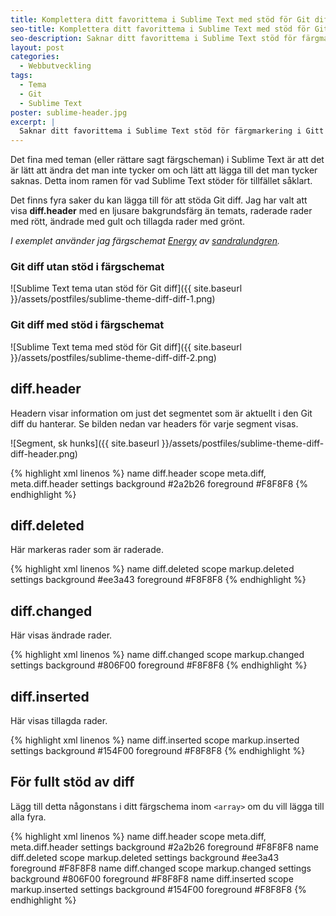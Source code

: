 ```yaml
---
title: Komplettera ditt favorittema i Sublime Text med stöd för Git diff
seo-title: Komplettera ditt favorittema i Sublime Text med stöd för Git diff
seo-description: Saknar ditt favorittema i Sublime Text stöd för färgmarkering i Gitt Diff? Det är lätt att fixa!
layout: post
categories:
  - Webbutveckling
tags:
  - Tema
  - Git
  - Sublime Text
poster: sublime-header.jpg
excerpt: |
  Saknar ditt favorittema i Sublime Text stöd för färgmarkering i Gitt Diff? Det är lätt att fixa!
---
```


Det fina med teman (eller rättare sagt färgscheman) i Sublime Text är att det är lätt att ändra det man inte tycker om och lätt att lägga till det man tycker saknas. Detta inom ramen för vad Sublime Text stöder för tillfället såklart.

Det finns fyra saker du kan lägga till för att stöda Git diff. Jag har valt att visa **diff.header** med en ljusare bakgrundsfärg än temats, raderade rader med rött, ändrade med gult och tillagda rader med grönt.

_I exemplet använder jag färgschemat [Energy](https://packagecontrol.io/packages/Energy%20Color%20Scheme) av [sandralundgren](https://packagecontrol.io/browse/authors/sandralundgren)._

### Git diff utan stöd i färgschemat

![Sublime Text tema utan stöd för Git diff]({{ site.baseurl }}/assets/postfiles/sublime-theme-diff-diff-1.png)

### Git diff med stöd i färgschemat

![Sublime Text tema med stöd för Git diff]({{ site.baseurl }}/assets/postfiles/sublime-theme-diff-diff-2.png)

## diff.header

Headern visar information om just det segmentet som är aktuellt i den Git diff du hanterar. Se bilden nedan var headers för varje segment visas.

![Segment, sk hunks]({{ site.baseurl }}/assets/postfiles/sublime-theme-diff-diff-header.png)

{% highlight xml linenos %}
<dict>
  <key>name</key>
  <string>diff.header</string>
  <key>scope</key>
  <string>meta.diff, meta.diff.header</string>
  <key>settings</key>
  <dict>
    <key>background</key>
    <string>#2a2b26</string>
    <key>foreground</key>
    <string>#F8F8F8</string>
  </dict>
</dict>
{% endhighlight %}

## diff.deleted

Här markeras rader som är raderade.

{% highlight xml linenos %}
<dict>
  <key>name</key>
  <string>diff.deleted</string>
  <key>scope</key>
  <string>markup.deleted</string>
  <key>settings</key>
  <dict>
    <key>background</key>
    <string>#ee3a43</string>
    <key>foreground</key>
    <string>#F8F8F8</string>
  </dict>
</dict>
{% endhighlight %}

## diff.changed

Här visas ändrade rader.

{% highlight xml linenos %}
<dict>
  <key>name</key>
  <string>diff.changed</string>
  <key>scope</key>
  <string>markup.changed</string>
  <key>settings</key>
  <dict>
    <key>background</key>
    <string>#806F00</string>
    <key>foreground</key>
    <string>#F8F8F8</string>
  </dict>
</dict>
{% endhighlight %}

## diff.inserted

Här visas tillagda rader.

{% highlight xml linenos %}
<dict>
  <key>name</key>
  <string>diff.inserted</string>
  <key>scope</key>
  <string>markup.inserted</string>
  <key>settings</key>
  <dict>
    <key>background</key>
    <string>#154F00</string>
    <key>foreground</key>
    <string>#F8F8F8</string>
  </dict>
</dict>
{% endhighlight %}

## För fullt stöd av diff

Lägg till detta någonstans i ditt färgschema inom `<array>` om du vill lägga till alla fyra.

{% highlight xml linenos %}
<dict>
  <key>name</key>
  <string>diff.header</string>
  <key>scope</key>
  <string>meta.diff, meta.diff.header</string>
  <key>settings</key>
  <dict>
    <key>background</key>
    <string>#2a2b26</string>
    <key>foreground</key>
    <string>#F8F8F8</string>
  </dict>
</dict>
<dict>
  <key>name</key>
  <string>diff.deleted</string>
  <key>scope</key>
  <string>markup.deleted</string>
  <key>settings</key>
  <dict>
    <key>background</key>
    <string>#ee3a43</string>
    <key>foreground</key>
    <string>#F8F8F8</string>
  </dict>
</dict>
<dict>
  <key>name</key>
  <string>diff.changed</string>
  <key>scope</key>
  <string>markup.changed</string>
  <key>settings</key>
  <dict>
    <key>background</key>
    <string>#806F00</string>
    <key>foreground</key>
    <string>#F8F8F8</string>
  </dict>
</dict>
<dict>
  <key>name</key>
  <string>diff.inserted</string>
  <key>scope</key>
  <string>markup.inserted</string>
  <key>settings</key>
  <dict>
    <key>background</key>
    <string>#154F00</string>
    <key>foreground</key>
    <string>#F8F8F8</string>
  </dict>
</dict>
{% endhighlight %}
